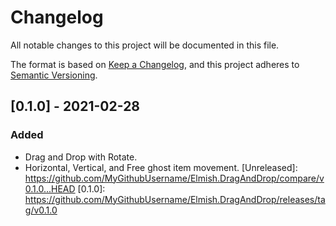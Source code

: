 # Changelog

All notable changes to this project will be documented in this file.

The format is based on [Keep a Changelog](https://keepachangelog.com/en/1.0.0/),
and this project adheres to [Semantic Versioning](https://semver.org/spec/v2.0.0.html).

## [0.1.0] - 2021-02-28

### Added
- Drag and Drop with Rotate.
- Horizontal, Vertical, and Free ghost item movement.
[Unreleased]: https://github.com/MyGithubUsername/Elmish.DragAndDrop/compare/v0.1.0...HEAD
[0.1.0]: https://github.com/MyGithubUsername/Elmish.DragAndDrop/releases/tag/v0.1.0
